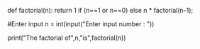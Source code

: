 def factorial(n):
    return 1 if (n==1 or n==0)
  else n * factorial(n-1);
 
#Enter input
n = int(input("Enter input number : "))
 
print("The factorial of",n,"is",factorial(n))
